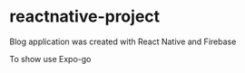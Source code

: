 # reactnative-project

Blog application was created with React Native and Firebase

To show use Expo-go

